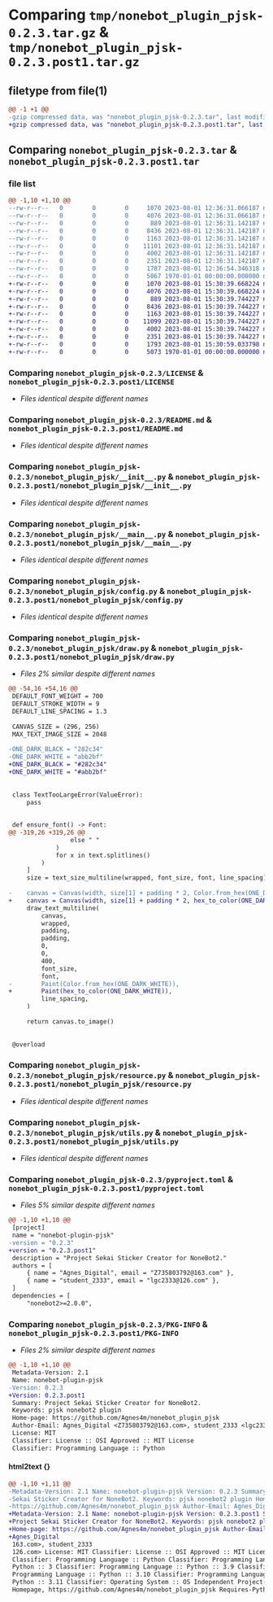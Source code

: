 # Comparing `tmp/nonebot_plugin_pjsk-0.2.3.tar.gz` & `tmp/nonebot_plugin_pjsk-0.2.3.post1.tar.gz`

## filetype from file(1)

```diff
@@ -1 +1 @@
-gzip compressed data, was "nonebot_plugin_pjsk-0.2.3.tar", last modified: Tue Aug  1 12:36:54 2023, max compression
+gzip compressed data, was "nonebot_plugin_pjsk-0.2.3.post1.tar", last modified: Tue Aug  1 15:30:59 2023, max compression
```

## Comparing `nonebot_plugin_pjsk-0.2.3.tar` & `nonebot_plugin_pjsk-0.2.3.post1.tar`

### file list

```diff
@@ -1,10 +1,10 @@
--rw-r--r--   0        0        0     1070 2023-08-01 12:36:31.066187 nonebot_plugin_pjsk-0.2.3/LICENSE
--rw-r--r--   0        0        0     4076 2023-08-01 12:36:31.066187 nonebot_plugin_pjsk-0.2.3/README.md
--rw-r--r--   0        0        0      889 2023-08-01 12:36:31.142187 nonebot_plugin_pjsk-0.2.3/nonebot_plugin_pjsk/__init__.py
--rw-r--r--   0        0        0     8436 2023-08-01 12:36:31.142187 nonebot_plugin_pjsk-0.2.3/nonebot_plugin_pjsk/__main__.py
--rw-r--r--   0        0        0     1163 2023-08-01 12:36:31.142187 nonebot_plugin_pjsk-0.2.3/nonebot_plugin_pjsk/config.py
--rw-r--r--   0        0        0    11101 2023-08-01 12:36:31.142187 nonebot_plugin_pjsk-0.2.3/nonebot_plugin_pjsk/draw.py
--rw-r--r--   0        0        0     4002 2023-08-01 12:36:31.142187 nonebot_plugin_pjsk-0.2.3/nonebot_plugin_pjsk/resource.py
--rw-r--r--   0        0        0     2351 2023-08-01 12:36:31.142187 nonebot_plugin_pjsk-0.2.3/nonebot_plugin_pjsk/utils.py
--rw-r--r--   0        0        0     1787 2023-08-01 12:36:54.346318 nonebot_plugin_pjsk-0.2.3/pyproject.toml
--rw-r--r--   0        0        0     5067 1970-01-01 00:00:00.000000 nonebot_plugin_pjsk-0.2.3/PKG-INFO
+-rw-r--r--   0        0        0     1070 2023-08-01 15:30:39.668224 nonebot_plugin_pjsk-0.2.3.post1/LICENSE
+-rw-r--r--   0        0        0     4076 2023-08-01 15:30:39.668224 nonebot_plugin_pjsk-0.2.3.post1/README.md
+-rw-r--r--   0        0        0      889 2023-08-01 15:30:39.744227 nonebot_plugin_pjsk-0.2.3.post1/nonebot_plugin_pjsk/__init__.py
+-rw-r--r--   0        0        0     8436 2023-08-01 15:30:39.744227 nonebot_plugin_pjsk-0.2.3.post1/nonebot_plugin_pjsk/__main__.py
+-rw-r--r--   0        0        0     1163 2023-08-01 15:30:39.744227 nonebot_plugin_pjsk-0.2.3.post1/nonebot_plugin_pjsk/config.py
+-rw-r--r--   0        0        0    11099 2023-08-01 15:30:39.744227 nonebot_plugin_pjsk-0.2.3.post1/nonebot_plugin_pjsk/draw.py
+-rw-r--r--   0        0        0     4002 2023-08-01 15:30:39.744227 nonebot_plugin_pjsk-0.2.3.post1/nonebot_plugin_pjsk/resource.py
+-rw-r--r--   0        0        0     2351 2023-08-01 15:30:39.744227 nonebot_plugin_pjsk-0.2.3.post1/nonebot_plugin_pjsk/utils.py
+-rw-r--r--   0        0        0     1793 2023-08-01 15:30:59.033798 nonebot_plugin_pjsk-0.2.3.post1/pyproject.toml
+-rw-r--r--   0        0        0     5073 1970-01-01 00:00:00.000000 nonebot_plugin_pjsk-0.2.3.post1/PKG-INFO
```

### Comparing `nonebot_plugin_pjsk-0.2.3/LICENSE` & `nonebot_plugin_pjsk-0.2.3.post1/LICENSE`

 * *Files identical despite different names*

### Comparing `nonebot_plugin_pjsk-0.2.3/README.md` & `nonebot_plugin_pjsk-0.2.3.post1/README.md`

 * *Files identical despite different names*

### Comparing `nonebot_plugin_pjsk-0.2.3/nonebot_plugin_pjsk/__init__.py` & `nonebot_plugin_pjsk-0.2.3.post1/nonebot_plugin_pjsk/__init__.py`

 * *Files identical despite different names*

### Comparing `nonebot_plugin_pjsk-0.2.3/nonebot_plugin_pjsk/__main__.py` & `nonebot_plugin_pjsk-0.2.3.post1/nonebot_plugin_pjsk/__main__.py`

 * *Files identical despite different names*

### Comparing `nonebot_plugin_pjsk-0.2.3/nonebot_plugin_pjsk/config.py` & `nonebot_plugin_pjsk-0.2.3.post1/nonebot_plugin_pjsk/config.py`

 * *Files identical despite different names*

### Comparing `nonebot_plugin_pjsk-0.2.3/nonebot_plugin_pjsk/draw.py` & `nonebot_plugin_pjsk-0.2.3.post1/nonebot_plugin_pjsk/draw.py`

 * *Files 2% similar despite different names*

```diff
@@ -54,16 +54,16 @@
 DEFAULT_FONT_WEIGHT = 700
 DEFAULT_STROKE_WIDTH = 9
 DEFAULT_LINE_SPACING = 1.3
 
 CANVAS_SIZE = (296, 256)
 MAX_TEXT_IMAGE_SIZE = 2048
 
-ONE_DARK_BLACK = "282c34"
-ONE_DARK_WHITE = "abb2bf"
+ONE_DARK_BLACK = "#282c34"
+ONE_DARK_WHITE = "#abb2bf"
 
 
 class TextTooLargeError(ValueError):
     pass
 
 
 def ensure_font() -> Font:
@@ -319,26 +319,26 @@
                 else " "
             )
             for x in text.splitlines()
         )
     ]
     size = text_size_multiline(wrapped, font_size, font, line_spacing)
 
-    canvas = Canvas(width, size[1] + padding * 2, Color.from_hex(ONE_DARK_BLACK))
+    canvas = Canvas(width, size[1] + padding * 2, hex_to_color(ONE_DARK_BLACK))
     draw_text_multiline(
         canvas,
         wrapped,
         padding,
         padding,
         0,
         0,
         400,
         font_size,
         font,
-        Paint(Color.from_hex(ONE_DARK_WHITE)),
+        Paint(hex_to_color(ONE_DARK_WHITE)),
         line_spacing,
     )
 
     return canvas.to_image()
 
 
 @overload
```

### Comparing `nonebot_plugin_pjsk-0.2.3/nonebot_plugin_pjsk/resource.py` & `nonebot_plugin_pjsk-0.2.3.post1/nonebot_plugin_pjsk/resource.py`

 * *Files identical despite different names*

### Comparing `nonebot_plugin_pjsk-0.2.3/nonebot_plugin_pjsk/utils.py` & `nonebot_plugin_pjsk-0.2.3.post1/nonebot_plugin_pjsk/utils.py`

 * *Files identical despite different names*

### Comparing `nonebot_plugin_pjsk-0.2.3/pyproject.toml` & `nonebot_plugin_pjsk-0.2.3.post1/pyproject.toml`

 * *Files 5% similar despite different names*

```diff
@@ -1,10 +1,10 @@
 [project]
 name = "nonebot-plugin-pjsk"
-version = "0.2.3"
+version = "0.2.3.post1"
 description = "Project Sekai Sticker Creator for NoneBot2."
 authors = [
     { name = "Agnes_Digital", email = "Z735803792@163.com" },
     { name = "student_2333", email = "lgc2333@126.com" },
 ]
 dependencies = [
     "nonebot2>=2.0.0",
```

### Comparing `nonebot_plugin_pjsk-0.2.3/PKG-INFO` & `nonebot_plugin_pjsk-0.2.3.post1/PKG-INFO`

 * *Files 2% similar despite different names*

```diff
@@ -1,10 +1,10 @@
 Metadata-Version: 2.1
 Name: nonebot-plugin-pjsk
-Version: 0.2.3
+Version: 0.2.3.post1
 Summary: Project Sekai Sticker Creator for NoneBot2.
 Keywords: pjsk nonebot2 plugin
 Home-page: https://github.com/Agnes4m/nonebot_plugin_pjsk
 Author-Email: Agnes_Digital <Z735803792@163.com>, student_2333 <lgc2333@126.com>
 License: MIT
 Classifier: License :: OSI Approved :: MIT License
 Classifier: Programming Language :: Python
```

#### html2text {}

```diff
@@ -1,10 +1,11 @@
-Metadata-Version: 2.1 Name: nonebot-plugin-pjsk Version: 0.2.3 Summary: Project
-Sekai Sticker Creator for NoneBot2. Keywords: pjsk nonebot2 plugin Home-page:
-https://github.com/Agnes4m/nonebot_plugin_pjsk Author-Email: Agnes_Digital
+Metadata-Version: 2.1 Name: nonebot-plugin-pjsk Version: 0.2.3.post1 Summary:
+Project Sekai Sticker Creator for NoneBot2. Keywords: pjsk nonebot2 plugin
+Home-page: https://github.com/Agnes4m/nonebot_plugin_pjsk Author-Email:
+Agnes_Digital
 163.com>, student_2333
 126.com> License: MIT Classifier: License :: OSI Approved :: MIT License
 Classifier: Programming Language :: Python Classifier: Programming Language ::
 Python :: 3 Classifier: Programming Language :: Python :: 3.9 Classifier:
 Programming Language :: Python :: 3.10 Classifier: Programming Language ::
 Python :: 3.11 Classifier: Operating System :: OS Independent Project-URL:
 Homepage, https://github.com/Agnes4m/nonebot_plugin_pjsk Requires-Python:
```

